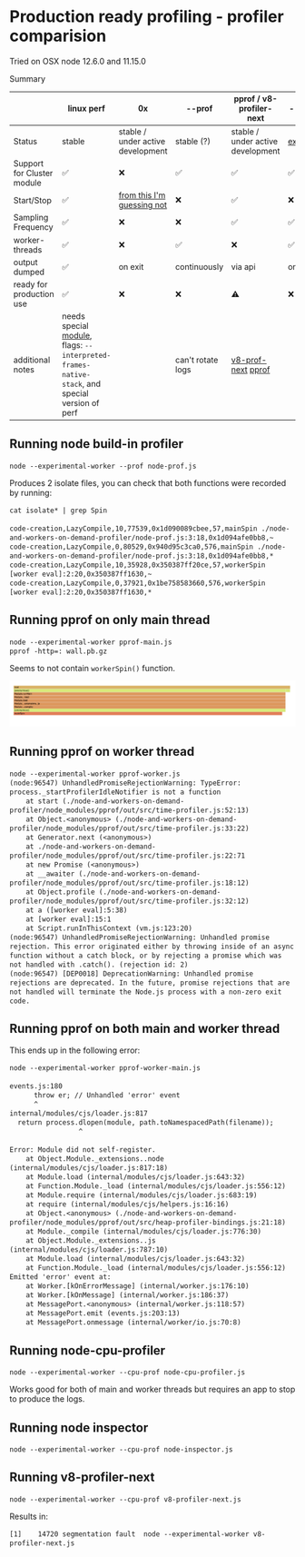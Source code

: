 # Production ready profiling - profiler comparision

Tried on OSX node 12.6.0 and 11.15.0

Summary

|                            | linux perf                                                                                                                                    | 0x                                                                                                           | --prof            | pprof / v8-profiler-next                                                                                                       | --cpu-prof                                                   | inspector                                                                    |
|----------------------------|-----------------------------------------------------------------------------------------------------------------------------------------------|--------------------------------------------------------------------------------------------------------------|-------------------|--------------------------------------------------------------------------------------------------------------------------------|--------------------------------------------------------------|------------------------------------------------------------------------------|
| Status                     | stable                                                                                                                                        | stable / under active development                                                                            | stable (?)        | stable / under active development                                                                                              | [experimental](https://nodejs.org/api/cli.html#cli_cpu_prof) | [experimental](https://nodejs.org/api/inspector.html#inspector_cpu_profiler) |
| Support for Cluster module | ✅                                                                                                                                            | ❌                                                                                                           | ✅                | ✅                                                                                                                            | ✅                                                           | ✅                                                                           |
| Start/Stop                 | ✅                                                                                                                                            | [from this I'm guessing not](https://github.com/davidmarkclements/0x/blob/master/docs/production-servers.md) | ❌                | ✅                                                                                                                            | ❌                                                           | ✅                                                                           |
| Sampling Frequency         | ✅                                                                                                                                            | ❌                                                                                                           | ❌                | ✅                                                                                                                            | ✅                                                           | ✅                                                                           |
| worker-threads             | ✅                                                                                                                                            | ❌                                                                                                           | ✅                | ❌                                                                                                                            | ✅                                                           | ✅                                                                           |
| output dumped              | ✅                                                                                                                                            | on exit                                                                                                      | continuously      | via api                                                                                                                        | on exit                                                      | via api                                                                      |
| ready for production use   | ✅                                                                                                                                            | ❌                                                                                                           | ❌                | ⚠️                                                                                                                            | ❌                                                           | ⚠️                                                                           |
| additional notes           | needs special [module](https://github.com/mmarchini/node-linux-perf), flags: `--interpreted-frames-native-stack`, and special version of perf |                                                                                                              | can't rotate logs | [v8-prof-next](https://github.com/hyj1991/v8-profiler-next/issues/9) [pprof](https://github.com/google/pprof-nodejs/issues/79) |                                                              | seems the most promising if it wasn't in experimental state                  |

## Running node build-in profiler

```
node --experimental-worker --prof node-prof.js
```

Produces 2 isolate files, you can check that both functions were recorded by running:

```
cat isolate* | grep Spin

code-creation,LazyCompile,10,77539,0x1d090089cbee,57,mainSpin ./node-and-workers-on-demand-profiler/node-prof.js:3:18,0x1d094afe0bb8,~
code-creation,LazyCompile,0,80529,0x940d95c3ca0,576,mainSpin ./node-and-workers-on-demand-profiler/node-prof.js:3:18,0x1d094afe0bb8,*
code-creation,LazyCompile,10,35928,0x350387ff20ce,57,workerSpin [worker eval]:2:20,0x350387ff1630,~
code-creation,LazyCompile,0,37921,0x1be758583660,576,workerSpin [worker eval]:2:20,0x350387ff1630,*
```

## Running pprof on only main thread

```
node --experimental-worker pprof-main.js
pprof -http=: wall.pb.gz
```

Seems to not contain `workerSpin()` function.

![flamegraph](flamegraph.png)

## Running pprof on worker thread

```
node --experimental-worker pprof-worker.js
(node:96547) UnhandledPromiseRejectionWarning: TypeError: process._startProfilerIdleNotifier is not a function
    at start (./node-and-workers-on-demand-profiler/node_modules/pprof/out/src/time-profiler.js:52:13)
    at Object.<anonymous> (./node-and-workers-on-demand-profiler/node_modules/pprof/out/src/time-profiler.js:33:22)
    at Generator.next (<anonymous>)
    at ./node-and-workers-on-demand-profiler/node_modules/pprof/out/src/time-profiler.js:22:71
    at new Promise (<anonymous>)
    at __awaiter (./node-and-workers-on-demand-profiler/node_modules/pprof/out/src/time-profiler.js:18:12)
    at Object.profile (./node-and-workers-on-demand-profiler/node_modules/pprof/out/src/time-profiler.js:32:12)
    at a ([worker eval]:5:38)
    at [worker eval]:15:1
    at Script.runInThisContext (vm.js:123:20)
(node:96547) UnhandledPromiseRejectionWarning: Unhandled promise rejection. This error originated either by throwing inside of an async function without a catch block, or by rejecting a promise which was not handled with .catch(). (rejection id: 2)
(node:96547) [DEP0018] DeprecationWarning: Unhandled promise rejections are deprecated. In the future, promise rejections that are not handled will terminate the Node.js process with a non-zero exit code.
```

## Running pprof on both main and worker thread

This ends up in the following error:

```
node --experimental-worker pprof-worker-main.js

events.js:180
      throw er; // Unhandled 'error' event
      ^
internal/modules/cjs/loader.js:817
  return process.dlopen(module, path.toNamespacedPath(filename));
                 ^

Error: Module did not self-register.
    at Object.Module._extensions..node (internal/modules/cjs/loader.js:817:18)
    at Module.load (internal/modules/cjs/loader.js:643:32)
    at Function.Module._load (internal/modules/cjs/loader.js:556:12)
    at Module.require (internal/modules/cjs/loader.js:683:19)
    at require (internal/modules/cjs/helpers.js:16:16)
    at Object.<anonymous> (./node-and-workers-on-demand-profiler/node_modules/pprof/out/src/heap-profiler-bindings.js:21:18)
    at Module._compile (internal/modules/cjs/loader.js:776:30)
    at Object.Module._extensions..js (internal/modules/cjs/loader.js:787:10)
    at Module.load (internal/modules/cjs/loader.js:643:32)
    at Function.Module._load (internal/modules/cjs/loader.js:556:12)
Emitted 'error' event at:
    at Worker.[kOnErrorMessage] (internal/worker.js:176:10)
    at Worker.[kOnMessage] (internal/worker.js:186:37)
    at MessagePort.<anonymous> (internal/worker.js:118:57)
    at MessagePort.emit (events.js:203:13)
    at MessagePort.onmessage (internal/worker/io.js:70:8)
```

## Running node-cpu-profiler

```
node --experimental-worker --cpu-prof node-cpu-profiler.js
```

Works good for both of main and worker threads but requires an app to stop to produce the logs.

## Running node inspector

```
node --experimental-worker --cpu-prof node-inspector.js
```

## Running v8-profiler-next

```
node --experimental-worker --cpu-prof v8-profiler-next.js
```

Results in:

```
[1]    14720 segmentation fault  node --experimental-worker v8-profiler-next.js
```